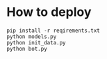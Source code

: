 # How to deploy
```
pip install -r reqirements.txt
python models.py
python init_data.py
python bot.py
```
